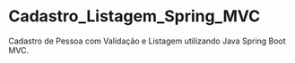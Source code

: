 # Cadastro_Listagem_Spring_MVC
Cadastro de Pessoa com Validação e Listagem utilizando Java Spring Boot MVC.
